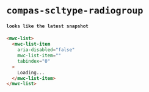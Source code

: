 # `compas-scltype-radiogroup`

#### `looks like the latest snapshot`

```html
<mwc-list>
  <mwc-list-item
    aria-disabled="false"
    mwc-list-item=""
    tabindex="0"
  >
    Loading...
  </mwc-list-item>
</mwc-list>

```


